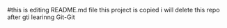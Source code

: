 #this is editing README.md file this project is copied i will delete this repo after gti learinng Git-Git 
